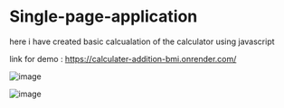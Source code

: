 # Single-page-application
here i have created basic calcualation of the calculator using javascript

link for demo : https://calculater-addition-bmi.onrender.com/


![image](https://github.com/virupaksha-b-m/Single-page-application/assets/91652877/aa816fd1-6bac-481f-8031-8475c1a10144)

![image](https://github.com/virupaksha-b-m/Single-page-application/assets/91652877/cde054b4-e768-4fa1-8cd1-1b38cfda68e0)
